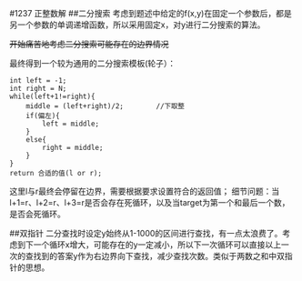 #1237 正整数解
##二分搜索
考虑到题述中给定的f(x,y)在固定一个参数后，都是另一个参数的单调递增函数，所以采用固定x，对y进行二分搜索的算法。

~~开始痛苦地考虑二分搜索可能存在的边界情况~~

最终得到一个较为通用的二分搜索模板(轮子）：
```
int left = -1;
int right = N;
while(left+1!=right){
	middle = (left+right)/2;		//下取整
    if(偏左){
    	left = middle;
    }
    else{
    	right = middle;
    }
}
return 合适的值(l or r);
```
这里l与r最终会停留在边界，需要根据要求设置符合的返回值；
细节问题：当l+1=r、l+2=r、l+3=r是否会存在死循环，以及当target为第一个和最后一个数，是否会死循环。

##双指针
二分查找时设定y始终从1-1000的区间进行查找，有一点太浪费了。考虑到下一个循环x增大，可能存在的y一定减小，所以下一次循环可以直接以上一次的查找到的答案y作为右边界向下查找，减少查找次数。类似于两数之和中双指针的思想。
